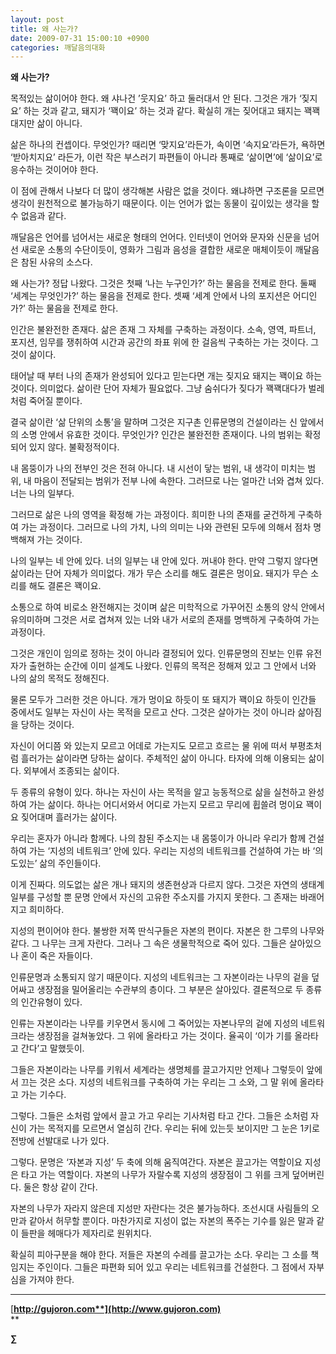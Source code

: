 ```yaml
---
layout: post
title: 왜 사는가?
date: 2009-07-31 15:00:10 +0900
categories: 깨달음의대화
---
```

**왜 사는가?**

목적있는 삶이어야 한다. 왜 샤나건 ’웃지요’ 하고 둘러대서 안 된다. 그것은 개가 ‘짖지요’ 하는 것과 같고, 돼지가 ‘꽥이요’ 하는 것과 같다. 확실히 개는 짖어대고 돼지는 꽥꽥대지만 삶이 아니다.

삶은 하나의 컨셉이다. 무엇인가? 때리면 ‘맞지요’라든가, 속이면 ‘속지요’라든가, 욕하면 ‘받아치지요’ 라든가, 이런 작은 부스러기 파편들이 아니라 통째로 ‘삶이면’에 ‘삶이요’로 응수하는 것이어야 한다.

이 점에 관해서 나보다 더 많이 생각해본 사람은 없을 것이다. 왜냐하면 구조론을 모르면 생각이 원천적으로 불가능하기 때문이다. 이는 언어가 없는 동물이 깊이있는 생각을 할 수 없음과 같다.

깨달음은 언어를 넘어서는 새로운 형태의 언어다. 인터넷이 언어와 문자와 신문을 넘어선 새로운 소통의 수단이듯이, 영화가 그림과 음성을 결합한 새로운 매체이듯이 깨달음은 참된 사유의 소스다.

왜 사는가? 정답 나왔다. 그것은 첫째 ‘나는 누구인가?’ 하는 물음을 전제로 한다. 둘째 ‘세계는 무엇인가?’ 하는 물음을 전제로 한다. 셋째 ‘세계 안에서 나의 포지션은 어디인가?’ 하는 물음을 전제로 한다.

인간은 불완전한 존재다. 삶은 존재 그 자체를 구축하는 과정이다. 소속, 영역, 파트너, 포지션, 임무를 쟁취하여 시간과 공간의 좌표 위에 한 걸음씩 구축하는 가는 것이다. 그것이 삶이다.

태어날 때 부터 나의 존재가 완성되어 있다고 믿는다면 개는 짖지요 돼지는 꽥이요 하는 것이다. 의미없다. 삶이란 단어 자체가 필요없다. 그냥 숨쉬다가 짖다가 꽥꽥대다가 벌레처럼 죽어질 뿐이다. 

결국 삶이란 ‘삶 단위의 소통’을 말하며 그것은 지구촌 인류문명의 건설이라는 신 앞에서의 소명 안에서 유효한 것이다. 무엇인가? 인간은 불완전한 존재이다. 나의 범위는 확정되어 있지 않다. 불확정적이다.

내 몸뚱이가 나의 전부인 것은 전혀 아니다. 내 시선이 닿는 범위, 내 생각이 미치는 범위, 내 마음이 전달되는 범위가 전부 나에 속한다. 그러므로 나는 얼마간 너와 겹쳐 있다. 너는 나의 일부다.

그러므로 삶은 나의 영역을 확정해 가는 과정이다. 희미한 나의 존재를 굳건하게 구축하여 가는 과정이다. 그러므로 나의 가치, 나의 의미는 나와 관련된 모두에 의해서 점차 명백해져 가는 것이다.

나의 일부는 네 안에 있다. 너의 일부는 내 안에 있다. 꺼내야 한다. 만약 그렇지 않다면 삶이라는 단어 자체가 의미없다. 개가 무슨 소리를 해도 결론은 멍이요. 돼지가 무슨 소리를 해도 결론은 꽥이요.

소통으로 하여 비로소 완전해지는 것이며 삶은 미학적으로 가꾸어진 소통의 양식 안에서 유의미하며 그것은 서로 겹쳐져 있는 너와 내가 서로의 존재를 명백하게 구축하여 가는 과정이다. 

그것은 개인이 임의로 정하는 것이 아니라 결정되어 있다. 인류문명의 진보는 인류 유전자가 출현하는 순간에 이미 설계도 나왔다. 인류의 목적은 정해져 있고 그 안에서 너와 나의 삶의 목적도 정해진다.

물론 모두가 그러한 것은 아니다. 개가 멍이요 하듯이 또 돼지가 꽥이요 하듯이 인간들 중에서도 일부는 자신이 사는 목적을 모르고 산다. 그것은 살아가는 것이 아니라 삶아짐을 당하는 것이다. 

자신이 어디쯤 와 있는지 모르고 어데로 가는지도 모르고 흐르는 물 위에 떠서 부평초처럼 흘러가는 삶이라면 당하는 삶이다. 주체적인 삶이 아니다. 타자에 의해 이용되는 삶이다. 외부에서 조종되는 삶이다. 

두 종류의 유형이 있다. 하나는 자신이 사는 목적을 알고 능동적으로 삶을 실천하고 완성하여 가는 삶이다. 하나는 어디서와서 어디로 가는지 모르고 무리에 휩쓸려 멍이요 꽥이요 짖어대며 흘러가는 삶이다.

우리는 혼자가 아니라 함께다. 나의 참된 주소지는 내 몸뚱이가 아니라 우리가 함께 건설하여 가는 ‘지성의 네트워크’ 안에 있다. 우리는 지성의 네트워크를 건설하여 가는 바 ‘의도있는’ 삶의 주인들이다.

이게 진짜다. 의도없는 삶은 개나 돼지의 생존현상과 다르지 않다. 그것은 자연의 생태계 일부를 구성할 뿐 문명 안에서 자신의 고유한 주소지를 가지지 못한다. 그 존재는 바래어지고 희미하다.

지성의 편이어야 한다. 불쌍한 저쪽 딴식구들은 자본의 편이다. 자본은 한 그루의 나무와 같다. 그 나무는 크게 자란다. 그러나 그 속은 생물학적으로 죽어 있다. 그들은 살아있으나 혼이 죽은 자들이다.

인류문명과 소통되지 않기 때문이다. 지성의 네트워크는 그 자본이라는 나무의 겉을 덮어싸고 생장점을 밀어올리는 수관부의 층이다. 그 부분은 살아있다. 결론적으로 두 종류의 인간유형이 있다.

인류는 자본이라는 나무를 키우면서 동시에 그 죽어있는 자본나무의 겉에 지성의 네트워크라는 생장점을 걸쳐놓았다. 그 위에 올라타고 가는 것이다. 율곡이 ‘이가 기를 올라타고 간다’고 말했듯이.

그들은 자본이라는 나무를 키워서 세계라는 생명체를 끌고가지만 언제나 그렇듯이 앞에서 끄는 것은 소다. 지성의 네트워크를 구축하여 가는 우리는 그 소와, 그 말 위에 올라타고 가는 기수다. 

그렇다. 그들은 소처럼 앞에서 끌고 가고 우리는 기사처럼 타고 간다. 그들은 소처럼 자신이 가는 목적지를 모르면서 열심히 간다. 우리는 뒤에 있는듯 보이지만 그 눈은 1키로 전방에 선발대로 나가 있다.

그렇다. 문명은 ‘자본과 지성’ 두 축에 의해 움직여간다. 자본은 끌고가는 역할이요 지성은 타고 가는 역할이다. 자본의 나무가 자랄수록 지성의 생장점이 그 위를 크게 덮어버린다. 둘은 항상 같이 간다.

자본의 나무가 자라지 않은데 지성만 자란다는 것은 불가능하다. 조선시대 사림들의 오만과 같아서 허무할 뿐이다. 마찬가지로 지성이 없는 자본의 폭주는 기수를 잃은 말과 같이 들판을 헤매다가 제자리로 원위치다.

확실히 피아구분을 해야 한다. 저들은 자본의 수레를 끌고가는 소다. 우리는 그 소를 책임지는 주인이다. 그들은 파편화 되어 있고 우리는 네트워크를 건설한다. 그 점에서 자부심을 가져야 한다. 

**** 

<P style="TEXT-ALIGN: justify; LINE-HEIGHT: 160%; TEXT-INDENT: 0px; MARGIN: 0px; FONT-FAMILY: '바탕'; FONT-SIZE: 10pt">
</P>

<P style="TEXT-ALIGN: justify; LINE-HEIGHT: 160%; TEXT-INDENT: 0px; MARGIN: 0px; FONT-FAMILY: '바탕'; FONT-SIZE: 10pt">
</P>

[**http://gujoron.com**](http://www.gujoron.com)**  
** 

**∑**